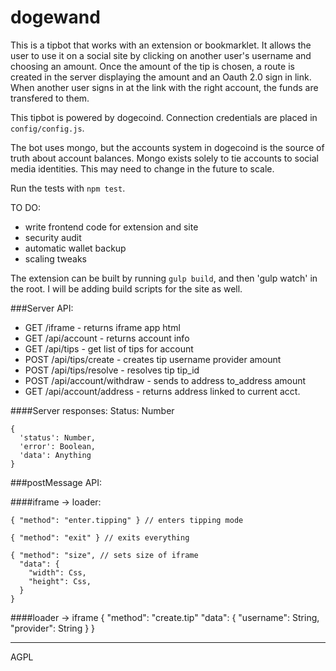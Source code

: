 dogewand
========

This is a tipbot that works with an extension or bookmarklet.
It allows the user to use it on a social site by clicking on another user's username and choosing an amount.
Once the amount of the tip is chosen, a route is created in the server displaying the amount and an Oauth 2.0
sign in link. When another user signs in at the link with the right account, the funds are transfered to them.

This tipbot is powered by dogecoind. Connection credentials are placed in `config/config.js`.

The bot uses mongo, but the accounts system in dogecoind is the source of truth about account balances.
Mongo exists solely to tie accounts to social media identities. This may need to change in the future to scale.


Run the tests with `npm test`.



TO DO:

* write frontend code for extension and site
* security audit
* automatic wallet backup
* scaling tweaks

The extension can be built by running `gulp build`, and then 'gulp watch' in the root. I will be adding build scripts for the site as well.

###Server API:

* GET /iframe - returns iframe app html
* GET /api/account - returns account info
* GET /api/tips - get list of tips for account
* POST /api/tips/create - creates tip
  username
  provider
  amount
* POST /api/tips/resolve - resolves tip
  tip_id
* POST /api/account/withdraw - sends to address
  to_address
  amount
* GET /api/account/address - returns address linked to current acct.

####Server responses:
Status: Number

    {
      'status': Number,
      'error': Boolean,
      'data': Anything
    }

###postMessage API:

####iframe -> loader:

    { "method": "enter.tipping" } // enters tipping mode

    { "method": "exit" } // exits everything

    { "method": "size", // sets size of iframe
      "data": {
        "width": Css,
        "height": Css,
      }
    }

####loader -> iframe
    { "method": "create.tip"
      "data": {
        "username": String,
        "provider": String
      }
    }





---

AGPL
